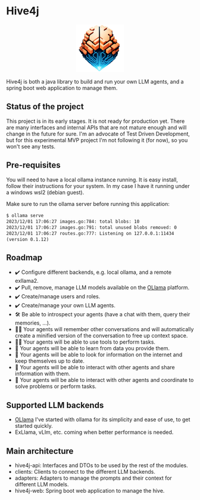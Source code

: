 # Hive4j

<p align="center">
  <img src="https://github.com/kettoleon/hive4j/blob/master/web/src/main/resources/static/logo128.png?raw=true" alt="Hive4j Logo"/>
</p>

Hive4j is both a java library to build and run your own LLM agents, and a spring boot web application to manage them.

## Status of the project

This project is in its early stages. It is not ready for production yet.
There are many interfaces and internal APIs that are not mature enough and will change in the future for sure.
I'm an advocate of Test Driven Development, but for this experimental MVP project I'm not following it (for now), so you won't see any tests.

## Pre-requisites

You will need to have a local ollama instance running. It is easy install, follow their instructions for your system.
In my case I have it running under a windows wsl2 (debian guest).

Make sure to run the ollama server before running this application:

````
$ ollama serve
2023/12/01 17:06:27 images.go:784: total blobs: 10
2023/12/01 17:06:27 images.go:791: total unused blobs removed: 0
2023/12/01 17:06:27 routes.go:777: Listening on 127.0.0.1:11434 (version 0.1.12)
````

## Roadmap

* :heavy_check_mark: Configure different backends, e.g. local ollama, and a remote exllama2.
* :heavy_check_mark: Pull, remove, manage LLM models available on the [OLlama](http://ollama.ai) platform.
* :heavy_check_mark: Create/manage users and roles.
* :heavy_check_mark: Create/manage your own LLM agents.
* :hammer_and_wrench: Be able to introspect your agents (have a chat with them, query their memories, ...).
* :man_scientist: Your agents will remember other conversations and will automatically create a minified version of the conversation to free up context space.
* :man_scientist: Your agents will be able to use tools to perform tasks.
* :thinking: Your agents will be able to learn from data you provide them.
* :thinking: Your agents will be able to look for information on the internet and keep themselves up to date.
* :thinking: Your agents will be able to interact with other agents and share information with them.
* :thinking: Your agents will be able to interact with other agents and coordinate to solve problems or perform tasks.

## Supported LLM backends

* [OLlama](http://ollama.ai) I've started with ollama for its simplicity and ease of use, to get started quickly.
* ExLlama, vLlm, etc. coming when better performance is needed.

## Main architecture

* hive4j-api: Interfaces and DTOs to be used by the rest of the modules.
* clients: Clients to connect to the different LLM backends.
* adapters: Adapters to manage the prompts and their context for different LLM models.
* hive4j-web: Spring boot web application to manage the hive.